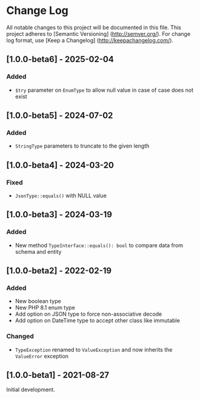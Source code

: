 # Change Log

All notable changes to this project will be documented in this file. This project adheres
to [Semantic Versioning] (http://semver.org/). For change log format,
use [Keep a Changelog] (http://keepachangelog.com/).

## [1.0.0-beta6] - 2025-02-04

### Added

- `$try` parameter on `EnumType` to allow null value in case of case does not exist

## [1.0.0-beta5] - 2024-07-02

### Added

- `StringType` parameters to truncate to the given length

## [1.0.0-beta4] - 2024-03-20

### Fixed

- `JsonType::equals()` with NULL value

## [1.0.0-beta3] - 2024-03-19

### Added

- New method `TypeInterface::equals(): bool` to compare data from schema and entity

## [1.0.0-beta2] - 2022-02-19

### Added

- New boolean type
- New PHP 8.1 enum type
- Add option on JSON type to force non-associative decode
- Add option on DateTime type to accept other class like immutable

### Changed

- `TypeException` renamed to `ValueException` and now inherits the `ValueError` exception

## [1.0.0-beta1] - 2021-08-27

Initial development.
